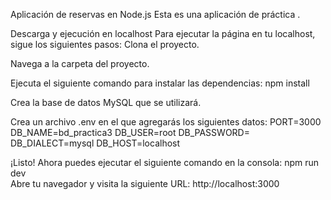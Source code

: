 Aplicación de reservas en Node.js
Esta es una aplicación de práctica .

Descarga y ejecución en localhost Para ejecutar la página en tu localhost, sigue los siguientes pasos:
Clona el proyecto.

Navega a la carpeta del proyecto.

Ejecuta el siguiente comando para instalar las dependencias:
npm install

Crea la base de datos MySQL que se utilizará.

Crea un archivo .env en el que agregarás los siguientes datos:
PORT=3000
DB_NAME=bd_practica3
DB_USER=root
DB_PASSWORD=
DB_DIALECT=mysql
DB_HOST=localhost

¡Listo! Ahora puedes ejecutar el siguiente comando en la consola: npm run dev  
Abre tu navegador y visita la siguiente URL: http://localhost:3000
